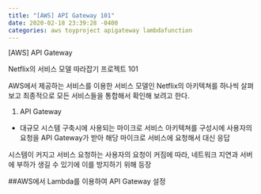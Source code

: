 ```yaml
---
title: "[AWS] API Gateway 101"
date: 2020-02-18 23:39:28 -0400
categories: aws toyproject apigateway lambdafunction
---
```


[AWS] API Gateway

Netflix의 서비스 모델 따라잡기 프로젝트 101

AWS에서 제공하는 서비스를 이용한 서비스 모델인 Netflix의 아키텍쳐를 하나씩 살펴보고
최종적으로 모든 서비스들을 통합해서 확인해 보려고 한다.

1. API Gateway
  - 대규모 시스템 구축시에 사용되는 마이크로 서비스 아키텍쳐를 구성시에
  사용자의 요청을 API Gateway가 받아 해당 마이크로 서비스에 요청해서 대신 응답


시스템이 커지고 서비스 요청하는 사용자의 요청이 커짐에 따라, 네트워크 지연과 서버에 부하가 생길 수 있기에 이를 방지하기 위해 등장


##AWS에서 Lambda를 이용하여 API Gateway 설정





